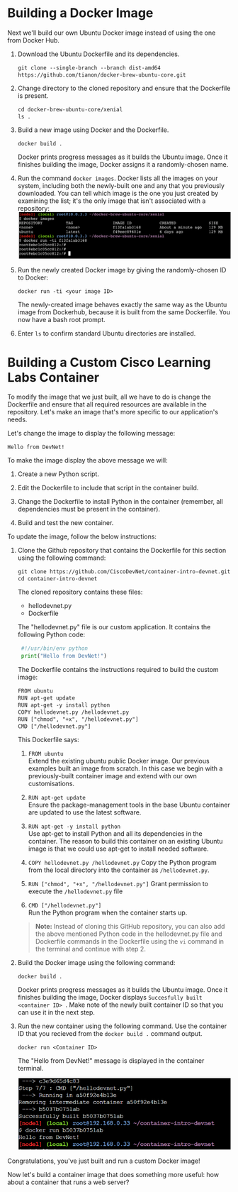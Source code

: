 # Building a Docker Image

Next we'll build our own Ubuntu Docker image instead of using the one from Docker Hub.

1. Download the Ubuntu Dockerfile and its dependencies.  
   ```
   git clone --single-branch --branch dist-amd64 https://github.com/tianon/docker-brew-ubuntu-core.git
   ```

2. Change directory to the cloned repository and ensure that the Dockerfile is present.  
   ```
   cd docker-brew-ubuntu-core/xenial
   ls .
   ```  

3. Build a new image using Docker and the Dockerfile.  
   ```
   docker build .
   ```  

   Docker prints progress messages as it builds the Ubuntu image. Once it finishes building the image, Docker assigns it a randomly-chosen name.

4. Run the command `docker images`.
   Docker lists all the images on your system, including both the newly-built one and any that you previously downloaded. You can tell which image is the one you just created by examining the list; it's the only image that isn't associated with a repository:  
      ![Docker Images](assets/images/images1.png)

5. Run the newly created Docker image by giving the randomly-chosen ID to Docker:
   ```
   docker run -ti <your image ID>
   ```  
   The newly-created image behaves exactly the same way as the Ubuntu image from Dockerhub, because it is built from the same Dockerfile. You now have a bash root prompt.
   
 6. Enter ``ls`` to confirm standard Ubuntu directories are installed.

# Building a Custom Cisco Learning Labs Container

To modify the image that we just built, all we have to do is change the Dockerfile and ensure that all required resources are available in the repository. Let's make an image that's more specific to our application's needs.

Let's change the image to display the following message:

 ```
 Hello from DevNet!
 ```

To make the image display the above message we will:

1. Create a new Python script.  

2. Edit the Dockerfile to include that script in the container build.  

3. Change the Dockerfile to install Python in the container (remember, all dependencies must be present in the container).  

4. Build and test the new container.  


To update the image, follow the below instructions:

1. Clone the Github repository that contains the Dockerfile for this section using the following command:

     ```
    git clone https://github.com/CiscoDevNet/container-intro-devnet.git
    cd container-intro-devnet
    ```

   The cloned repository contains these files:

   * hellodevnet.py
   * Dockerfile

   The "hellodevnet.py" file is our custom application. It contains the following Python code:

     ``` python
      #!/usr/bin/env python
      print("Hello from DevNet!")
     ```

   The Dockerfile contains the instructions required to build the custom image:

    ```
    FROM ubuntu
    RUN apt-get update
    RUN apt-get -y install python
    COPY hellodevnet.py /hellodevnet.py
    RUN ["chmod", "+x", "/hellodevnet.py"]
    CMD ["/hellodevnet.py"]
    ```

   This Dockerfile says:

   1. `FROM ubuntu`  
       Extend the existing ubuntu public Docker image. Our previous examples built an image from scratch. In this case we begin with a previously-built container image and           extend with our own customisations.

   2. `RUN apt-get update`  
       Ensure the package-management tools in the base Ubuntu container are updated to use the latest software.

   3. `RUN apt-get -y install python`  
       Use apt-get to install Python and all its dependencies in the container. The reason to build this container on an existing Ubuntu image is that we could use apt-get to install needed software.

   4. `COPY hellodevnet.py /hellodevnet.py`
       Copy the Python program from the local directory into the container as `/hellodevnet.py`.
        
   5. `RUN ["chmod", "+x", "/hellodevnet.py"]`
       Grant permission to execute the `/hellodevnet.py` file
      
   6. `CMD ["/hellodevnet.py"]`  
    Run the Python program when the container starts up.
    
    >**Note:** Instead of cloning this GitHub repository, you can also add the above mentioned Python code in the hellodevnet.py file and Dockerfile commands in the Dockerfile using the `vi` command in the terminal and continue with step 2.
   
2. Build the Docker image using the following command:

    ```
    docker build .
    ```
    Docker prints progress messages as it builds the Ubuntu image. Once it finishes building the image, Docker displays `Succesfully built <container ID> `.
    Make note of the newly built container ID so that you can use it in the next step.
    
3. Run the new container using the following command.
   Use the container ID that you recieved from the `docker build .` command output.

    ```
    docker run <Container ID>
    ```
    The "Hello from DevNet!" message is displayed in the container terminal.
    
    ![](assets/images/docker-image-new.png)

Congratulations, you've just built and run a custom Docker image!

Now let's build a container image that does something more useful: how about a container that runs a web server?
